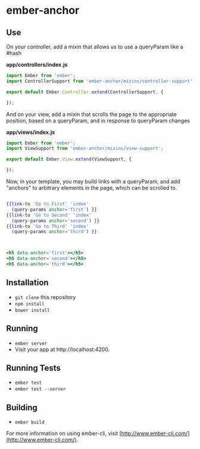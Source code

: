 # ember-anchor

## Use

On your controller, add a mixin that allows us to use a queryParam like a #hash


**app/controllers/index.js**

```js
import Ember from 'ember';
import ControllerSupport from 'ember-anchor/mixins/controller-support';

export default Ember.Controller.extend(ControllerSupport, {

});
```

And on your view, add a mixin that scrolls the page to the appropriate position, based on a queryParam, and in response to queryParam changes

**app/views/index.js**


```js
import Ember from 'ember';
import ViewSupport from 'ember-anchor/mixins/view-support';

export default Ember.View.extend(ViewSupport, {

});

```
Now, in your template, you may build links with a queryParam, and add "anchors" to arbitrary elements in the page, which can be scrolled to.

```hbs

{{link-to 'Go to First' 'index'
  (query-params anchor='first') }}
{{link-to 'Go to Second' 'index'
  (query-params anchor='second') }}
{{link-to 'Go to Third' 'index'
  (query-params anchor='third') }}



<h5 data-anchor='first'></h5>
<h5 data-anchor='second'></h5>
<h5 data-anchor='third'></h5>

```

## Installation

* `git clone` this repository
* `npm install`
* `bower install`

## Running

* `ember server`
* Visit your app at http://localhost:4200.

## Running Tests

* `ember test`
* `ember test --server`

## Building

* `ember build`

For more information on using ember-cli, visit [http://www.ember-cli.com/](http://www.ember-cli.com/).
